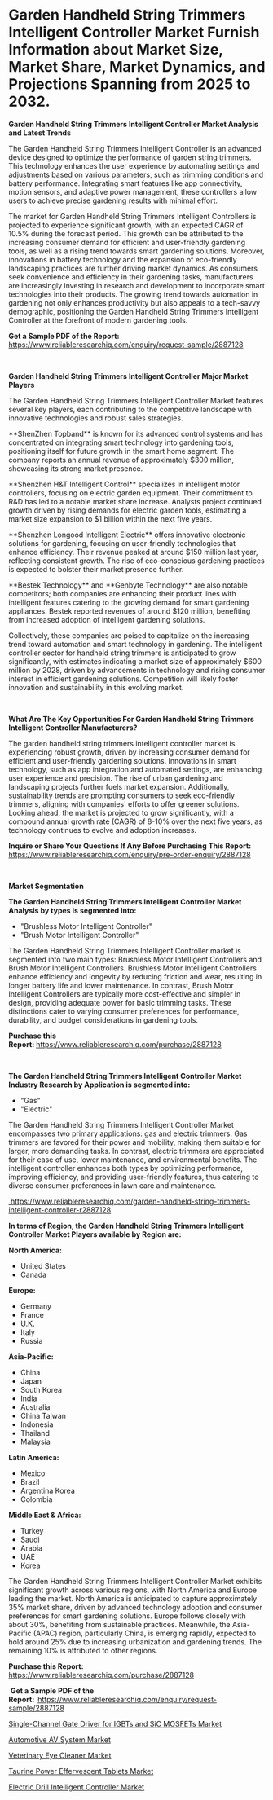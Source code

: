 <p><h1>Garden Handheld String Trimmers Intelligent Controller Market Furnish Information about Market Size, Market Share, Market Dynamics, and Projections Spanning from 2025 to 2032.</h1></p><p><strong>Garden Handheld String Trimmers Intelligent Controller Market Analysis and Latest Trends</strong></p>
<p><p>The Garden Handheld String Trimmers Intelligent Controller is an advanced device designed to optimize the performance of garden string trimmers. This technology enhances the user experience by automating settings and adjustments based on various parameters, such as trimming conditions and battery performance. Integrating smart features like app connectivity, motion sensors, and adaptive power management, these controllers allow users to achieve precise gardening results with minimal effort.</p><p>The market for Garden Handheld String Trimmers Intelligent Controllers is projected to experience significant growth, with an expected CAGR of 10.5% during the forecast period. This growth can be attributed to the increasing consumer demand for efficient and user-friendly gardening tools, as well as a rising trend towards smart gardening solutions. Moreover, innovations in battery technology and the expansion of eco-friendly landscaping practices are further driving market dynamics. As consumers seek convenience and efficiency in their gardening tasks, manufacturers are increasingly investing in research and development to incorporate smart technologies into their products. The growing trend towards automation in gardening not only enhances productivity but also appeals to a tech-savvy demographic, positioning the Garden Handheld String Trimmers Intelligent Controller at the forefront of modern gardening tools.</p></p>
<p><strong>Get a Sample PDF of the Report:&nbsp;</strong> <a href="https://www.reliableresearchiq.com/enquiry/request-sample/2887128?utm_campaign=1170&utm_medium=2&utm_source=Github&utm_content=ia&utm_term=13032025&utm_id=garden-handheld-string-trimmers-intelligent-controller">https://www.reliableresearchiq.com/enquiry/request-sample/2887128</a></p>
<p>&nbsp;</p>
<p><strong>Garden Handheld String Trimmers Intelligent Controller Major Market Players</strong></p>
<p><p>The Garden Handheld String Trimmers Intelligent Controller Market features several key players, each contributing to the competitive landscape with innovative technologies and robust sales strategies. </p><p>**ShenZhen Topband** is known for its advanced control systems and has concentrated on integrating smart technology into gardening tools, positioning itself for future growth in the smart home segment. The company reports an annual revenue of approximately $300 million, showcasing its strong market presence.</p><p>**Shenzhen H&T Intelligent Control** specializes in intelligent motor controllers, focusing on electric garden equipment. Their commitment to R&D has led to a notable market share increase. Analysts project continued growth driven by rising demands for electric garden tools, estimating a market size expansion to $1 billion within the next five years.</p><p>**Shenzhen Longood Intelligent Electric** offers innovative electronic solutions for gardening, focusing on user-friendly technologies that enhance efficiency. Their revenue peaked at around $150 million last year, reflecting consistent growth. The rise of eco-conscious gardening practices is expected to bolster their market presence further.</p><p>**Bestek Technology** and **Genbyte Technology** are also notable competitors; both companies are enhancing their product lines with intelligent features catering to the growing demand for smart gardening appliances. Bestek reported revenues of around $120 million, benefiting from increased adoption of intelligent gardening solutions.</p><p>Collectively, these companies are poised to capitalize on the increasing trend toward automation and smart technology in gardening. The intelligent controller sector for handheld string trimmers is anticipated to grow significantly, with estimates indicating a market size of approximately $600 million by 2028, driven by advancements in technology and rising consumer interest in efficient gardening solutions. Competition will likely foster innovation and sustainability in this evolving market.</p></p>
<p>&nbsp;</p>
<p><strong>What Are The Key Opportunities For Garden Handheld String Trimmers Intelligent Controller Manufacturers?</strong></p>
<p><p>The garden handheld string trimmers intelligent controller market is experiencing robust growth, driven by increasing consumer demand for efficient and user-friendly gardening solutions. Innovations in smart technology, such as app integration and automated settings, are enhancing user experience and precision. The rise of urban gardening and landscaping projects further fuels market expansion. Additionally, sustainability trends are prompting consumers to seek eco-friendly trimmers, aligning with companies' efforts to offer greener solutions. Looking ahead, the market is projected to grow significantly, with a compound annual growth rate (CAGR) of 8-10% over the next five years, as technology continues to evolve and adoption increases.</p></p>
<p><strong>Inquire or Share Your Questions If Any Before Purchasing This Report:</strong> <a href="https://www.reliableresearchiq.com/enquiry/pre-order-enquiry/2887128?utm_campaign=1170&utm_medium=2&utm_source=Github&utm_content=ia&utm_term=13032025&utm_id=garden-handheld-string-trimmers-intelligent-controller">https://www.reliableresearchiq.com/enquiry/pre-order-enquiry/2887128</a></p>
<p>&nbsp;</p>
<p><strong>Market Segmentation</strong></p>
<p><strong>The Garden Handheld String Trimmers Intelligent Controller Market Analysis by types is segmented into:</strong></p>
<p><ul><li>"Brushless Motor Intelligent Controller"</li><li>"Brush Motor Intelligent Controller"</li></ul></p>
<p><p>The Garden Handheld String Trimmers Intelligent Controller market is segmented into two main types: Brushless Motor Intelligent Controllers and Brush Motor Intelligent Controllers. Brushless Motor Intelligent Controllers enhance efficiency and longevity by reducing friction and wear, resulting in longer battery life and lower maintenance. In contrast, Brush Motor Intelligent Controllers are typically more cost-effective and simpler in design, providing adequate power for basic trimming tasks. These distinctions cater to varying consumer preferences for performance, durability, and budget considerations in gardening tools.</p></p>
<p><strong>Purchase this Report:&nbsp;</strong><a href="https://www.reliableresearchiq.com/purchase/2887128?utm_campaign=1170&utm_medium=2&utm_source=Github&utm_content=ia&utm_term=13032025&utm_id=garden-handheld-string-trimmers-intelligent-controller">https://www.reliableresearchiq.com/purchase/2887128</a></p>
<p>&nbsp;</p>
<p><strong>The Garden Handheld String Trimmers Intelligent Controller Market Industry Research by Application is segmented into:</strong></p>
<p><ul><li>"Gas"</li><li>"Electric"</li></ul></p>
<p><p>The Garden Handheld String Trimmers Intelligent Controller Market encompasses two primary applications: gas and electric trimmers. Gas trimmers are favored for their power and mobility, making them suitable for larger, more demanding tasks. In contrast, electric trimmers are appreciated for their ease of use, lower maintenance, and environmental benefits. The intelligent controller enhances both types by optimizing performance, improving efficiency, and providing user-friendly features, thus catering to diverse consumer preferences in lawn care and maintenance.</p></p>
<p><a href="https://www.reliableresearchiq.com/garden-handheld-string-trimmers-intelligent-controller-r2887128?utm_campaign=1170&utm_medium=2&utm_source=Github&utm_content=ia&utm_term=13032025&utm_id=garden-handheld-string-trimmers-intelligent-controller">&nbsp;https://www.reliableresearchiq.com/garden-handheld-string-trimmers-intelligent-controller-r2887128</a></p>
<p><strong>In terms of Region, the Garden Handheld String Trimmers Intelligent Controller Market Players available by Region are:</strong></p>
<p>
    <p> <strong> North America: </strong>
        <ul>
            <li>United States</li>
            <li>Canada</li>
        </ul>
        </p> 
    <p> <strong> Europe: </strong>
        <ul>
            <li>Germany</li>
            <li>France</li>
            <li>U.K.</li>
            <li>Italy</li>
            <li>Russia</li>
        </ul>
        </p> 
    <p> <strong> Asia-Pacific: </strong>
        <ul>
            <li>China</li>
            <li>Japan</li>
            <li>South Korea</li>
            <li>India</li>
            <li>Australia</li>
            <li>China Taiwan</li>
            <li>Indonesia</li>
            <li>Thailand</li>
            <li>Malaysia</li>
        </ul>
        </p> 
    <p> <strong> Latin America: </strong>
        <ul>
            <li>Mexico</li>
            <li>Brazil</li>
            <li>Argentina Korea</li>
            <li>Colombia</li>
        </ul>
        </p> 
    <p> <strong> Middle East & Africa: </strong>
        <ul>
            <li>Turkey</li>
            <li>Saudi</li>
            <li>Arabia</li>
            <li>UAE</li>
            <li>Korea</li>
        </ul>
    </p>
    </p>
<p><p>The Garden Handheld String Trimmers Intelligent Controller Market exhibits significant growth across various regions, with North America and Europe leading the market. North America is anticipated to capture approximately 35% market share, driven by advanced technology adoption and consumer preferences for smart gardening solutions. Europe follows closely with about 30%, benefiting from sustainable practices. Meanwhile, the Asia-Pacific (APAC) region, particularly China, is emerging rapidly, expected to hold around 25% due to increasing urbanization and gardening trends. The remaining 10% is attributed to other regions.</p></p>
<p><strong>Purchase this Report: </strong><a href="https://www.reliableresearchiq.com/purchase/2887128?utm_campaign=1170&utm_medium=2&utm_source=Github&utm_content=ia&utm_term=13032025&utm_id=garden-handheld-string-trimmers-intelligent-controller">https://www.reliableresearchiq.com/purchase/2887128</a></p>
<p>&nbsp;<strong>Get a Sample PDF of the Report:&nbsp;&nbsp;</strong><a href="https://www.reliableresearchiq.com/enquiry/request-sample/2887128?utm_campaign=1170&utm_medium=2&utm_source=Github&utm_content=ia&utm_term=13032025&utm_id=garden-handheld-string-trimmers-intelligent-controller">https://www.reliableresearchiq.com/enquiry/request-sample/2887128</a></p>
<p><strong></strong></p>
<p><p><a href="https://github.com/duskodazzi34/Market-Research-Report-List-1/blob/main/single-channel-gate-driver-for-igbts-and-sic-mosfets-market.md?utm_campaign=1170&utm_medium=2&utm_source=Github&utm_content=ia&utm_term=13032025&utm_id=garden-handheld-string-trimmers-intelligent-controller">Single-Channel Gate Driver for IGBTs and SiC MOSFETs Market</a></p><p><a href="https://github.com/ienamoun/Market-Research-Report-List-1/blob/main/automotive-av-system-market.md?utm_campaign=1170&utm_medium=2&utm_source=Github&utm_content=ia&utm_term=13032025&utm_id=garden-handheld-string-trimmers-intelligent-controller">Automotive AV System Market</a></p><p><a href="https://github.com/drevertevell/Market-Research-Report-List-1/blob/main/veterinary-eye-cleaner-market.md?utm_campaign=1170&utm_medium=2&utm_source=Github&utm_content=ia&utm_term=13032025&utm_id=garden-handheld-string-trimmers-intelligent-controller">Veterinary Eye Cleaner Market</a></p><p><a href="https://github.com/elhibacajka/Market-Research-Report-List-1/blob/main/taurine-power-effervescent-tablets-market.md?utm_campaign=1170&utm_medium=2&utm_source=Github&utm_content=ia&utm_term=13032025&utm_id=garden-handheld-string-trimmers-intelligent-controller">Taurine Power Effervescent Tablets Market</a></p><p><a href="https://github.com/jolashta/Market-Research-Report-List-1/blob/main/electric-drill-intelligent-controller-market.md?utm_campaign=1170&utm_medium=2&utm_source=Github&utm_content=ia&utm_term=13032025&utm_id=garden-handheld-string-trimmers-intelligent-controller">Electric Drill Intelligent Controller Market</a></p></p>
